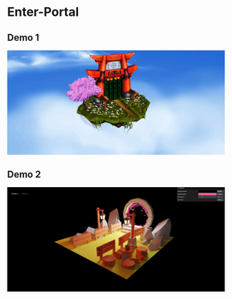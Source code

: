 # Enter-Portal

## Demo 1

![Japan-Shrine](./src/assets/demo1.png)

## Demo 2

![Portal-Scene](./src/assets/demo2.png)
